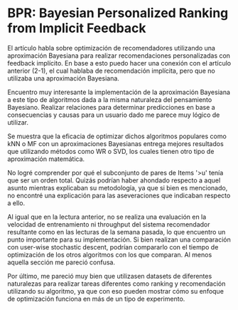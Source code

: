 
# BPR: Bayesian Personalized Ranking from Implicit Feedback

El artículo habla sobre optimización de recomendadores utilizando una aproximación Bayesiana para realizar recomendaciones personalizadas con feedback implícito. En base a esto puedo hacer una conexión con el artículo anterior (2-1), el cual hablaba de recomendación implícita, pero que no utilizaba una aproximación Bayesiana. 

Encuentro muy interesante la implementación de la aproximación Bayesiana a este tipo de algoritmos dada a la misma naturaleza del pensamiento Bayesiano. Realizar relaciones para determinar predicciones en base a consecuencias y causas para un usuario dado me parece muy lógico de utilizar.

Se muestra que la eficacia de optimizar dichos algoritmos populares como kNN o MF con un aproximaciones Bayesianas entrega mejores resultados que utilizando métodos como WR o SVD, los cuales tienen otro tipo de aproximación matemática.

No logré comprender por qué el subconjunto de pares de Items '>u' tenía que ser un orden total. Quizás podrían haber ahondado respecto a aquel asunto mientras explicaban su metodología, ya que si bien es mencionado, no encontré una explicación para las aseveraciones que indicaban respecto a ello.

Al igual que en la lectura anterior, no se realiza una evaluación en la velocidad de entrenamiento ni throughput del sistema recomendador resultante como en las lecturas de la semana pasada, lo que encuentro un punto importante para su implementación. Si bien realizan una comparación con user-wise stochastic descent, podrían compararlo con el tiempo de optimización de los otros algoritmos con los que comparan. Al menos aquella sección me pareció confusa.

Por último, me pareció muy bien que utilizasen datasets de diferentes naturalezas para realizar tareas diferentes como ranking y recomendación utilizando su algoritmo, ya que con eso pueden mostrar cómo su enfoque de optimización funciona en más de un tipo de experimento.